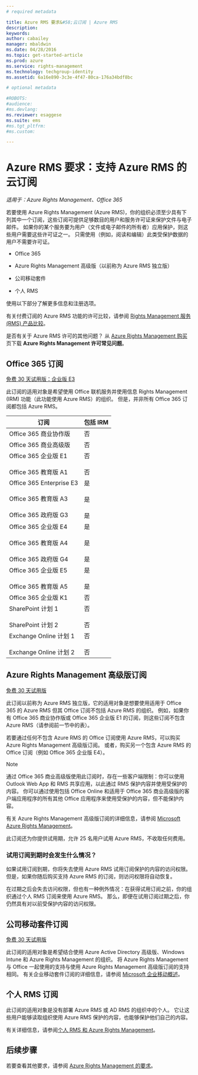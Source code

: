 ```yaml
---
# required metadata

title: Azure RMS 要求&#58;云订阅 | Azure RMS
description:
keywords:
author: cabailey
manager: mbaldwin
ms.date: 04/28/2016
ms.topic: get-started-article
ms.prod: azure
ms.service: rights-management
ms.technology: techgroup-identity
ms.assetid: 6a16e890-3c3e-4f47-80ca-176a34bdf8bc

# optional metadata

#ROBOTS:
#audience:
#ms.devlang:
ms.reviewer: esaggese
ms.suite: ems
#ms.tgt_pltfrm:
#ms.custom:

---
```



# Azure RMS 要求：支持 Azure RMS 的云订阅

*适用于：Azure Rights Management、Office 365*

若要使用 Azure Rights Management (Azure RMS)，你的组织必须至少具有下列其中一个订阅，这些订阅可提供足够数目的用户和服务许可证来保护文件与电子邮件。 如果你的某个服务要为用户（文件或电子邮件的所有者）应用保护，则这些用户需要这些许可证之一。 只需使用（例如，阅读和编辑）此类受保护数据的用户不需要许可证。

-   Office 365

-   Azure Rights Management 高级版（以前称为 Azure RMS 独立版）

-   公司移动套件

-   个人 RMS

使用以下部分了解更多信息和注册选项。

有关付费订阅的 Azure RMS 功能的许可比较，请参阅 [Rights Management 服务 (RMS) 产品比较](http://technet.microsoft.com/dn858608)。

是否有关于 Azure RMS 许可的其他问题？ 从 [Azure Rights Management 购买](https://www.microsoft.com/en-us/server-cloud/products/azure-rights-management/Purchasing.aspx)页下载 **Azure Rights Management 许可常见问题**。 

## Office 365 订阅
[免费 30 天试用版：企业版 E3](http://go.microsoft.com/fwlink/p/?LinkID=403802)

此订阅的适用对象是希望使用 Office 联机服务并使用信息 Rights Management (IRM) 功能（此功能使用 Azure RMS）的组织。 但是，并非所有 Office 365 订阅都包括 Azure RMS。

订阅  |包括 IRM 
------------- | ------------- |
Office 365 商业协作版|否|
Office 365 商业高级版|否|
Office 365 企业版 E1 <br /><br /> Office 365 教育版 A1|否 <br /><br /> 否|
Office 365 Enterprise E3 <br /><br /> Office 365 教育版 A3 <br /><br /> Office 365 政府版 G3|是 <br /><br /> 是 <br /><br /> 是|
Office 365 企业版 E4 <br /><br /> Office 365 教育版 A4 <br /><br /> Office 365 政府版 G4|是 <br /><br /> 是 <br /><br /> 是|
Office 365 企业版 E5 <br /><br /> Office 365 教育版 A5|是 <br /><br /> 是|
Office 365 企业版 K1|否|
SharePoint 计划 1 <br /><br /> SharePoint 计划 2|否 <br /><br /> 否|
Exchange Online 计划 1 <br /><br /> Exchange Online 计划 2|否 <br /><br /> 否|


## Azure Rights Management 高级版订阅
[免费 30 天试用版](https://portal.microsoftonline.com/Signup/MainSignUp15.aspx?&amp;OfferId=A43415D3-404C-4df3-B31B-AAD28118A778&amp;dl=RIGHTSMANAGEMENT&amp;ali=1)

此订阅以前称为 Azure RMS 独立版，它的适用对象是想要使用适用于 Office 365 的 Azure RMS 但其 Office 订阅不包括 Azure RMS 的组织。 例如，如果你有 Office 365 商业协作版或 Office 365 企业版 E1 的订阅，则这些订阅不包含 Azure RMS（请参阅前一节中的表）。 

若要通过任何不包含 Azure RMS 的 Office 订阅使用 Azure RMS，可以购买 Azure Rights Management 高级版订阅。 或者，购买另一个包含 Azure RMS 的 Office 订阅（例如 Office 365 企业版 E4）。

> [!NOTE]
> 通过 Office 365 商业高级版使用此订阅时，存在一些客户端限制：你可以使用 Outlook Web App 和 RMS 共享应用，以此通过 RMS 保护内容并使用受保护的内容。 你可以通过使用包括 Office Online 和适用于 Office 365 商业高级版的客户端应用程序的所有其他 Office 应用程序来使用受保护的内容，但不能保护内容。

有关 Azure Rights Management 高级版订阅的详细信息，请参阅 [Microsoft Azure Rights Management](http://products.office.com/business/microsoft-azure-rights-management)。

此订阅还为你提供试用期，允许 25 名用户试用 Azure RMS，不收取任何费用。 

### 试用订阅到期时会发生什么情况？
如果试用订阅到期，你将失去使用 Azure RMS 试用订阅保护的内容的访问权限。 但是，如果你随后购买支持 Azure RMS 的订阅，则访问权限将自动恢复。

在过期之后会失去访问权限，但也有一种例外情况：在获得试用订阅之前，你的组织通过个人 RMS 订阅来使用 Azure RMS。 那么，即便在试用订阅过期之后，你仍然具有对以前受保护内容的访问权限。

## 公司移动套件订阅
[免费 30 天试用版](http://go.microsoft.com/fwlink/?LinkId=615385)

此订阅的适用对象是希望结合使用 Azure Active Directory 高级版、Windows Intune 和 Azure Rights Management 的组织。 将 Azure Rights Management 与 Office 一起使用的支持与使用 Azure Rights Management 高级版订阅的支持相同。 
有关企业移动套件订阅的详细信息，请参阅 [Microsoft 企业移动概述](http://go.microsoft.com/fwlink/?LinkId=615386)。

## 个人 RMS 订阅
此订阅的适用对象是没有部署 Azure RMS 或 AD RMS 的组织中的个人。 它让这些用户能够读取组织使用 Azure RMS 保护的内容，也能够保护他们自己的内容。

有关详细信息，请参阅[个人 RMS 和 Azure Rights Management](../understand-explore/rms-for-individuals.md)。

## 后续步骤
若要查看其他要求，请参阅 [Azure Rights Management 的要求](requirements-azure-rms.md)。

<!--HONumber=May16_HO2-->


